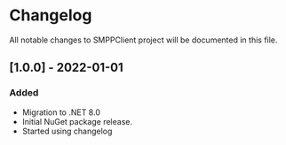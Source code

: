 # Changelog

All notable changes to SMPPClient project will be documented in this file.

## [1.0.0] - 2022-01-01

### Added

- Migration to .NET 8.0
- Initial NuGet package release.
- Started using changelog
